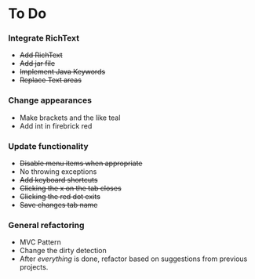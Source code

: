 # To Do

### Integrate RichText
* ~~Add RichText~~
* ~~Add jar file~~
* ~~Implement Java Keywords~~
* ~~Replace Text areas~~

### Change appearances
* Make brackets and the like teal
* Add int in firebrick red

### Update functionality
* ~~Disable menu items when appropriate~~
* No throwing exceptions
* ~~Add keyboard shortcuts~~
* ~~Clicking the x on the tab closes~~
* ~~Clicking the red dot exits~~
* ~~Save changes tab name~~

### General refactoring
* MVC Pattern
* Change the dirty detection
* After *everything* is done, refactor based on suggestions from previous projects.